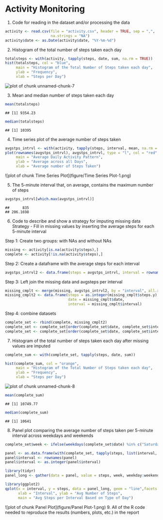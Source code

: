 Activity Monitoring
===================

1. Code for reading in the dataset and/or processing the data


```r
activity <- read.csv(file = "activity.csv", header = TRUE, sep = ",",
                     na.strings = "NA")
activity$date <- as.Date(activity$date, "%Y-%m-%d")
```

2. Histogram of the total number of steps taken each day

```r
totalsteps <- with(activity, tapply(steps, date, sum, na.rm = TRUE))
hist(totalsteps, col = "blue",
     main = "Histogram of the Total Number of Steps taken each day",
     ylab = "Frequency",
     xlab = "Steps per Day")
```

![plot of chunk unnamed-chunk-7](figure/unnamed-chunk-7-1.png)

3. Mean and median number of steps taken each day

```r
mean(totalsteps)
```

```
## [1] 9354.23
```

```r
median(totalsteps)
```

```
## [1] 10395
```

4. Time series plot of the average number of steps taken

```r
avgstps_intrvl <- with(activity, tapply(steps, interval, mean, na.rm = TRUE))
plot(rownames(avgstps_intrvl), avgstps_intrvl, type = "l", col = "red",
     main = "Average Daily Activity Pattern",
     ylab = "Average across all Days",
     xlab = "Average number of Steps Taken")
```

![plot of chunk Time Series Plot](figure/Time Series Plot-1.png)

5. The 5-minute interval that, on average, contains the maximum number of steps

```r
avgstps_intrvl[which.max(avgstps_intrvl)]
```

```
##      835 
## 206.1698
```

6. Code to describe and show a strategy for imputing missing data
   Strategy - Fill in missing values by inserting the average steps for each 
   5-minute interval

Step 1: Create two groups: with NAs and without NAs

```r
missing <- activity[is.na(activity$steps),]
complete <- activity[!is.na(activity$steps),]
```

Step 2: Create a dataframe with the average steps for each interval

```r
avgstps_intrvl2 <- data.frame(steps = avgstps_intrvl, interval = rownames(avgstps_intrvl))
```

Step 3: Left join the missing data and avgsteps per interval

```r
missing_cmplt <- merge(missing, avgstps_intrvl2, by = "interval", all.x = TRUE)
missing_cmplt2 <- data.frame(steps = as.integer(missing_cmplt$steps.y), 
                             date = missing_cmplt$date, 
                             interval = missing_cmplt$interval)
```

Step 4: combine datasets

```r
complete_set <- rbind(complete, missing_cmplt2)
complete_set <- complete_set[order(complete_set$date, complete_set$interval),]
complete_set <- complete_set[order(complete_set$date, complete_set$interval),]
```

7. Histogram of the total number of steps taken each day after missing values are imputed

```r
complete_sum <- with(complete_set, tapply(steps, date, sum))

hist(complete_sum, col = "orange",
     main = "Histogram of the Total Number of Steps taken each day",
     ylab = "Frequency",
     xlab = "Steps per Day")
```

![plot of chunk unnamed-chunk-8](figure/unnamed-chunk-8-1.png)

```r
mean(complete_sum)
```

```
## [1] 10749.77
```

```r
median(complete_sum)
```

```
## [1] 10641
```

8. Panel plot comparing the average number of steps taken per 5-minute interval across weekdays and weekends

```r
complete_set$week <- ifelse(weekdays(complete_set$date) %in% c("Saturday","Sunday"), "weekend", "weekday")

panel <- as.data.frame(with(complete_set, tapply(steps, list(interval, week), mean)))
panel$interval <- rownames(panel)
panel$interval <- as.integer(panel$interval)

library(tidyr)
panel_long <- gather(data = panel, value = steps, week, weekday:weekend, factor_key = TRUE)

library(ggplot2)
qplot(x = interval, y = steps, data = panel_long, geom = "line",facets = week ~.,
      xlab = "Interval", ylab = "Avg Number of Steps",
      main = "Avg Steps per Interval Based on Type of Day")
```

![plot of chunk Panel Plot](figure/Panel Plot-1.png)
9. All of the R code needed to reproduce the results (numbers, plots, etc.) in the report


